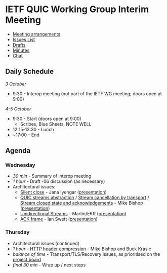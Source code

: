 # IETF QUIC Working Group Interim Meeting

* [Meeting arrangements](https://github.com/quicwg/wg-materials/blob/master/interim-17-10/arrangements.md)
* [Issues List](https://github.com/quicwg/base-drafts/issues)
* [Drafts](https://github.com/quicwg/base-drafts)
* [Minutes](http://etherpad.tools.ietf.org:9000/p/notes-interim-17-10-quic)
* [Chat](xmpp:quic@jabber.ietf.org?join)

## Daily Schedule

_3 October_

* 9:30 - Interop meeting (not part of the IETF WG meeting; doors open at 9:00)

_4-5 October_

* 9:30 - Start (doors open at 9:00)
  * Scribes, Blue Sheets, NOTE WELL
* 12:15-13:30 - Lunch
* ~17:00 - End

## Agenda

### Wednesday

* _30 min_ - Summary of interop meeting
* _1 hour_ - Draft -06 discussion (as necessary)
* Architectural issues:
  * [Silent close](https://github.com/quicwg/base-drafts/issues/61) - Jana Iyengar ([presentation](https://github.com/quicwg/wg-materials/blob/master/interim-17-10/connection-close.pdf))
  * [QUIC streams abstraction](https://github.com/quicwg/base-drafts/issues/783) / [Stream cancellation by transport](https://github.com/quicwg/base-drafts/issues/485) / [Stream closed state and acknowledgements](https://github.com/quicwg/base-drafts/issues/743) - Mike Bishop ([presentation](https://github.com/quicwg/wg-materials/blob/master/interim-17-10/stream-abstraction.pdf))
  * [Unidirectional Streams](https://github.com/quicwg/base-drafts/issues/175) - Martin/EKR ([presentation](https://github.com/quicwg/wg-materials/blob/master/interim-17-10/unidirectional.pdf))
  * [ACK frame](https://github.com/quicwg/base-drafts/issues/644) - Ian Swett ([presentation](https://github.com/quicwg/wg-materials/blob/master/interim-17-10/ack-recovery.pdf))

### Thursday

* Architectural issues (continued)
* _1 hour_ - [HTTP header compression](https://github.com/quicwg/wg-materials/blob/master/interim-17-10/header-compresion.pdf) - Mike Bishop and Buck Krasic
* _balance of time_ - Transport/TLS/Recovery issues, as prioritised on the [project board](https://github.com/quicwg/base-drafts/projects/2?)
* _final 30 min_ - Wrap up / next steps
